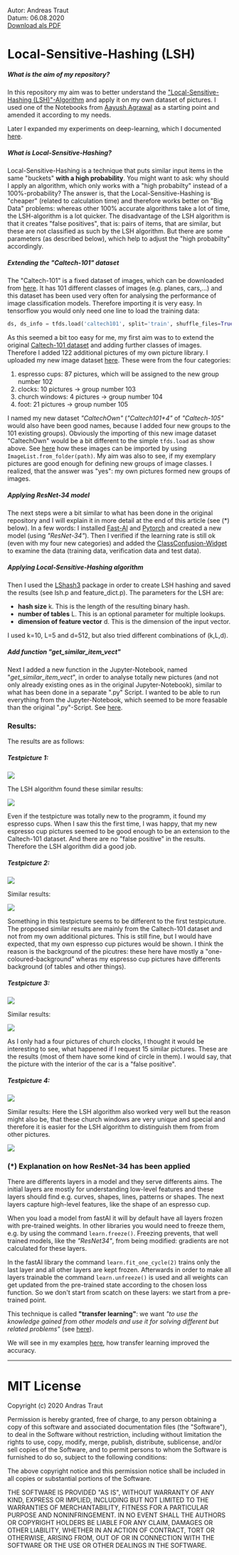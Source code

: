 Autor:  Andreas Traut  
Datum: 06.08.2020  
[Download als PDF](https://github.com/AndreasTraut/Deep_learning_explorations/raw/master/README.pdf)  

# Local-Sensitive-Hashing (LSH)

##### What is the aim of my repository?

In this repository my aim was to better understand the ["Local-Sensitive-Hashing (LSH)"-Algorithm](https://en.wikipedia.org/wiki/Locality-sensitive_hashing) and apply it on my own dataset of pictures. I used one of the Notebooks from [Aayush Agrawal](https://github.com/aayushmnit) as a starting point and amended it according to my needs. 

Later I expanded my experiments on deep-learning, which I documented [here](https://github.com/AndreasTraut/Deep-Learning).

##### What is Local-Sensitive-Hashing?

Local-Sensitive-Hashing is a technique that puts similar input items in the same "buckets" **with a high probability**. You might want to ask: why should I apply an algorithm, which only works with a "high probabilty" instead of a 100%-probability? The answer is, that the Local-Sensitive-Hashing is "cheaper" (related to calculation time) and therefore works better on "Big Data" problems: whereas other 100% accurate algorithms take a lot of time, the LSH-algorithm is a lot quicker. The disadvantage of the LSH algorithm is that it creates "false positives", that is: pairs of items, that are similar, but these are not classified as such by the LSH algorithm. But there are some parameters (as described below), which help to adjust the "high probabilty" accordingly. 

##### Extending the "Caltech-101" dataset

The "Caltech-101" is a fixed dataset of images, which can be downloaded from [here](http://www.vision.caltech.edu/Image_Datasets/Caltech101/). It has 101 different classes of images (e.g. planes, cars,...) and this dataset has been used very often for analysing the performance of image classification models. Therefore importing it is very easy. In tensorflow you would only need one line to load the training data: 

```python
ds, ds_info = tfds.load('caltech101', split='train', shuffle_files=True)
```

As this seemed a bit too easy for me, my first aim was to to extend the original [Caltech-101 dataset](http://www.vision.caltech.edu/Image_Datasets/Caltech101/) and adding further classes of images. Therefore I added 122 additional pictures of my own picture library. I uploaded my new image dataset [here](./data/caltechown). These were from the four categories: 

1. espresso cups: 87 pictures, which will be assigned to the new group number 102
2. clocks: 10 pictures ->  group number 103
3. church windows: 4 pictures -> group number 104
4. foot: 21 pictures -> group number 105

I named my new dataset *"CaltechOwn"* (*"Caltech101+4"* of *"Caltech-105"* would also have been good names, because I added four new groups to the 101 existing groups). Obviously the importing of this new image dataset "CaltechOwn" would be a bit different to the simple `tfds.load` as show above. See [here](https://github.com/AndreasTraut/Deep_learning_explorations/blob/master/8_Image_similarity_search/Image%20similarity%20on%20Caltech101%20using%20FastAI%2C%20Pytorch%20and%20Locality%20Sensitive%20Hashing_amendedTraut.ipynb) how these images can be imported by using `ImageList.from_folder(path)`. My aim was also to see, if my exemplary pictures are good enough for defining new groups of image classes. I realized, that the answer was "yes": my own pictures formed new groups of images.

##### Applying ResNet-34 model

The next steps were a bit similar to what has been done in the original repository and I will explain it in more detail at the end of this article (see (*) below). In a few words: I installed [Fast-AI](http://docs.fast.ai/) and [Pytorch](https://pytorch.org/) and created a new model (using *"ResNet-34"*). Then I verified if the learning rate is still ok (even with my four new categories) and added the [ClassConfusion-Widget](https://docs.fast.ai/widgets.class_confusion.html) to examine the data (training data, verification data and test data). 

##### Applying Local-Sensitive-Hashing algorithm

Then I used the [LShash3](https://pypi.org/project/lshash3/) package in order to create LSH hashing and saved the results (see lsh.p and feature_dict.p). The parameters for the LSH are: 

- **hash size** k. This is the length of the resulting binary hash. 
- **number of tables** L. This is an optional parameter for multiple lookups. 
- **dimension of feature vector** d. This is the dimension of the input vector. 

I used k=10, L=5 and d=512, but also tried different combinations of (k,L,d). 

##### Add function "*get_similar_item_vect*"

Next I added a new function in the Jupyter-Notebook, named "*get_similar_item_vect*", in order to analyse totally new pictures (and not only already existing ones as in the original Jupyter-Notebook), similar to what has been done in a separate ".py" Script. I wanted to be able to run everything from the Jupyter-Notebook, which seemed to be more feasable than the original ".py"-Script. See [here](https://github.com/AndreasTraut/Deep_learning_explorations/blob/master/8_Image_similarity_search/Example%20own%20pictures.ipynb). 

### Results: 

The results are as follows: 

##### Testpicture 1: 

![](./8_Image_similarity_search/output/testpicture_1.png)

The LSH algorithm found these similar results: 

![](./8_Image_similarity_search/output/testpicture_1similar15.png)

Even if the testpicture was totally new to the programm, it found my espresso cups. When I saw this the first time, I was happy, that my new espresso cup pictures seemed to be good enough to be an extension to the Caltech-101 dataset. And there are no "false positive" in the results. Therefore the LSH algorithm did a good job. 

##### Testpicture 2: 

![](./8_Image_similarity_search/output/testpicture_2.png)

Similar results: 

![](./8_Image_similarity_search/output/testpicture_2similar15.png)

Something in this testpicture seems to be different to the first testpicuture. The proposed similar results are mainly from the Caltech-101 dataset and not from my own additional pictures. This is still fine, but I would have expected, that my own espresso cup pictures would be shown. I think the reason is the background of the picutres: these here have mostly a "one-coloured-background" wheras my espresso cup pictures have differents background (of tables and other things). 

##### Testpicture 3: 

![](./8_Image_similarity_search/output/testpicture_3.png)

Similar results: 

![](./8_Image_similarity_search/output/testpicture_3similar15.png)

As I only had a four pictures of church clocks, I thought it would be interesting to see, what happened if I request 15 similar pictures. These are the results (most of them have some kind of circle in them). I would say, that the picture with the interior of the car is a "false positive". 

##### Testpicture 4: 

![](./8_Image_similarity_search/output/testpicture_4.png)

Similar results: Here the LSH algorithm also worked very well but the reason might also be, that these church windows are very unique and special and therefore it is easier for the LSH algorithm to distinguish them from from other pictures. 

![](./8_Image_similarity_search/output/testpicture_4similar.png)



### (*) Explanation on how ResNet-34 has been applied

There are differents layers in a model and they serve differents aims. The initial layers are mostly for understanding low-level features and these layers should find e.g. curves, shapes, lines, patterns or shapes. The next layers capture high-level features, like the shape of an espresso cup. 

When you load a model from fastAI it will by default have all layers frozen with pre-trained weights. In other libraries you would need to freeze them, e.g. by using the command `learn.freeze()`. Freezing prevents, that well trained models, like the *"ResNet34"*, from being modified: gradients are not calculated for these layers. 

In the fastAI library the command `learn.fit_one_cycle(2)` trains only the last layer and all other layers are kept frozen. Afterwards in order to make all layers trainable the command `learn.unfreeze()` is used and all weights can get updated from the pre-trained state according to the chosen loss function. So we don't start from scatch on these layers: we start from a pre-trained point. 

This technique is called **"transfer learning"**: we want *"to use the knowledge gained from other models and use it for solving different but related problems"* (see [here](https://en.wikipedia.org/wiki/Transfer_learning)).

We will see in my examples [here](https://github.com/AndreasTraut/Deep-Learning), how transfer learning improved the accuracy. 





---

# MIT License

Copyright (c) 2020 Andras Traut

Permission is hereby granted, free of charge, to any person obtaining a copy
of this software and associated documentation files (the "Software"), to deal
in the Software without restriction, including without limitation the rights
to use, copy, modify, merge, publish, distribute, sublicense, and/or sell
copies of the Software, and to permit persons to whom the Software is
furnished to do so, subject to the following conditions:

The above copyright notice and this permission notice shall be included in all
copies or substantial portions of the Software.

THE SOFTWARE IS PROVIDED "AS IS", WITHOUT WARRANTY OF ANY KIND, EXPRESS OR
IMPLIED, INCLUDING BUT NOT LIMITED TO THE WARRANTIES OF MERCHANTABILITY,
FITNESS FOR A PARTICULAR PURPOSE AND NONINFRINGEMENT. IN NO EVENT SHALL THE
AUTHORS OR COPYRIGHT HOLDERS BE LIABLE FOR ANY CLAIM, DAMAGES OR OTHER
LIABILITY, WHETHER IN AN ACTION OF CONTRACT, TORT OR OTHERWISE, ARISING FROM,
OUT OF OR IN CONNECTION WITH THE SOFTWARE OR THE USE OR OTHER DEALINGS IN THE
SOFTWARE.